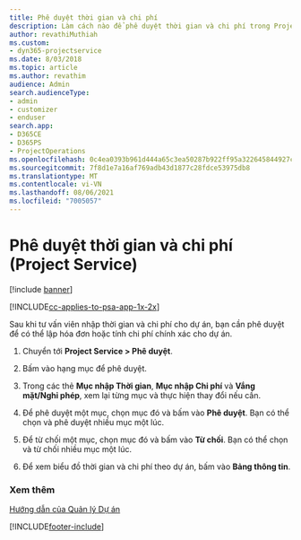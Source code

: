 ```yaml
---
title: Phê duyệt thời gian và chi phí
description: Làm cách nào để phê duyệt thời gian và chi phí trong Project Service
author: revathiMuthiah
ms.custom:
- dyn365-projectservice
ms.date: 8/03/2018
ms.topic: article
ms.author: revathim
audience: Admin
search.audienceType:
- admin
- customizer
- enduser
search.app:
- D365CE
- D365PS
- ProjectOperations
ms.openlocfilehash: 0c4ea0393b961d444a65c3ea50287b922ff95a322645844927ce9379fdb7e6b1
ms.sourcegitcommit: 7f8d1e7a16af769adb43d1877c28fdce53975db8
ms.translationtype: MT
ms.contentlocale: vi-VN
ms.lasthandoff: 08/06/2021
ms.locfileid: "7005057"
---
```

# <a name="approve-time-and-expenses-project-service"></a>Phê duyệt thời gian và chi phí (Project Service)

[!include [banner](../includes/psa-now-project-operations.md)]

[!INCLUDE[cc-applies-to-psa-app-1x-2x](../includes/cc-applies-to-psa-app-1x-2x.md)]

Sau khi tư vấn viên nhập thời gian và chi phí cho dự án, bạn cần phê duyệt để có thể lập hóa đơn hoặc tính chi phí chính xác cho dự án.  
  
1.  Chuyển tới **Project Service > Phê duyệt**.  
  
2.  Bấm vào hạng mục để phê duyệt.  
  
3.  Trong các thẻ **Mục nhập Thời gian**, **Mục nhập Chi phí** và **Vắng mặt/Nghỉ phép**, xem lại từng mục và thực hiện thay đổi nếu cần.  
  
4.  Để phê duyệt một mục, chọn mục đó và bấm vào **Phê duyệt**. Bạn có thể chọn và phê duyệt nhiều mục một lúc.  
  
5.  Để từ chối một mục, chọn mục đó và bấm vào **Từ chối**. Bạn có thể chọn và từ chối nhiều mục một lúc.  
  
6.  Để xem biểu đồ thời gian và chi phí theo dự án, bấm vào **Bảng thông tin**.  
  
### <a name="see-also"></a>Xem thêm  
 [Hướng dẫn của Quản lý Dự án](../psa/project-manager-guide.md)


[!INCLUDE[footer-include](../includes/footer-banner.md)]
